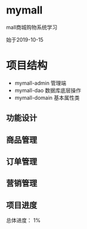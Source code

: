 # mymall
mall商城购物系统学习

始于2019-10-15

# 项目结构

- mymall-admin 管理端
- mymall-dao 数据库底层操作
- mymall-domain 基本属性类
## 功能设计

## 商品管理

## 订单管理

## 营销管理


## 项目进度

总体进度： 1%
